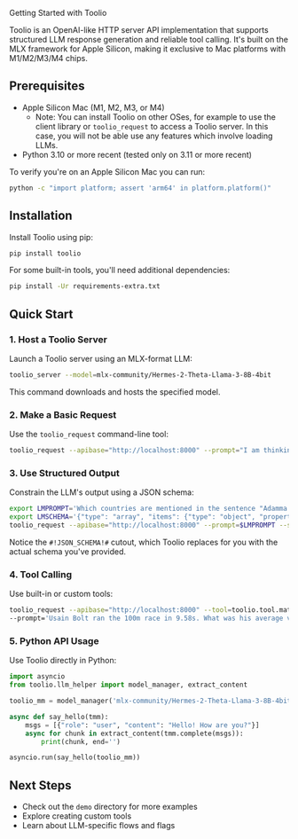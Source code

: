 Getting Started with Toolio

Toolio is an OpenAI-like HTTP server API implementation that supports structured LLM response generation and reliable tool calling. It's built on the MLX framework for Apple Silicon, making it exclusive to Mac platforms with M1/M2/M3/M4 chips.

## Prerequisites

- Apple Silicon Mac (M1, M2, M3, or M4)
  - Note: You can install Toolio on other OSes, for example to use the client library or `toolio_request` to access a Toolio server. In this case, you will not be able use any features which involve loading LLMs.
- Python 3.10 or more recent (tested only on 3.11 or more recent)

To verify you're on an Apple Silicon Mac you can run:

```sh
python -c "import platform; assert 'arm64' in platform.platform()"
```

## Installation

Install Toolio using pip:

```sh
pip install toolio
```

For some built-in tools, you'll need additional dependencies:

```sh
pip install -Ur requirements-extra.txt
```

## Quick Start

### 1. Host a Toolio Server

Launch a Toolio server using an MLX-format LLM:

```sh
toolio_server --model=mlx-community/Hermes-2-Theta-Llama-3-8B-4bit
```

This command downloads and hosts the specified model.

### 2. Make a Basic Request

Use the `toolio_request` command-line tool:

```sh
toolio_request --apibase="http://localhost:8000" --prompt="I am thinking of a number between 1 and 10. Guess what it is."
```

### 3. Use Structured Output

Constrain the LLM's output using a JSON schema:

```sh
export LMPROMPT='Which countries are mentioned in the sentence "Adamma went home to Nigeria for the hols"? Your answer should be only JSON, according to this schema: #!JSON_SCHEMA!#'
export LMSCHEMA='{"type": "array", "items": {"type": "object", "properties": {"name": {"type": "string"}, "continent": {"type": "string"}}, "required": ["name", "continent"]}}'
toolio_request --apibase="http://localhost:8000" --prompt=$LMPROMPT --schema=$LMSCHEMA
```

Notice the `#!JSON_SCHEMA!#` cutout, which Toolio replaces for you with the actual schema you've provided.

### 4. Tool Calling

Use built-in or custom tools:

```sh
toolio_request --apibase="http://localhost:8000" --tool=toolio.tool.math.calculator --loglevel=DEBUG \
--prompt='Usain Bolt ran the 100m race in 9.58s. What was his average velocity?'
```

### 5. Python API Usage

Use Toolio directly in Python:

```python
import asyncio
from toolio.llm_helper import model_manager, extract_content

toolio_mm = model_manager('mlx-community/Hermes-2-Theta-Llama-3-8B-4bit')

async def say_hello(tmm):
    msgs = [{"role": "user", "content": "Hello! How are you?"}]
    async for chunk in extract_content(tmm.complete(msgs)):
        print(chunk, end='')

asyncio.run(say_hello(toolio_mm))
```

## Next Steps

- Check out the `demo` directory for more examples
- Explore creating custom tools
- Learn about LLM-specific flows and flags
